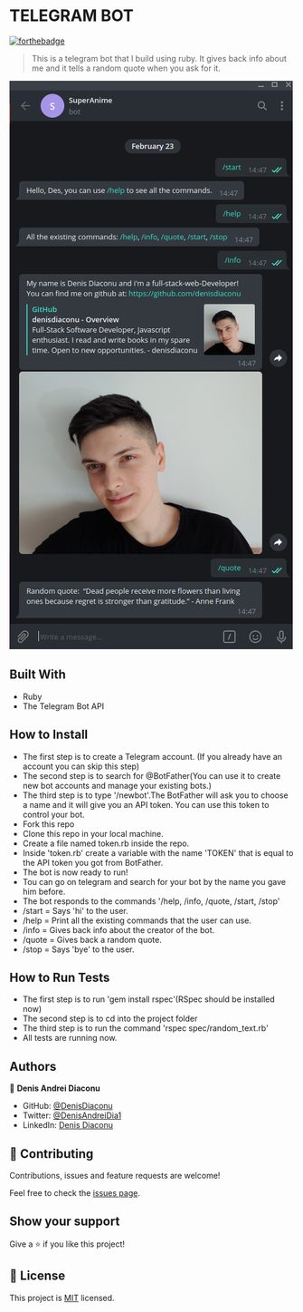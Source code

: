# TELEGRAM BOT


[![forthebadge](https://forthebadge.com/images/badges/made-with-ruby.svg)](https://forthebadge.com)

> This is a telegram bot that I build using ruby. It gives back info about me and it tells a random quote when you ask for it.

![Screenshot](https://github.com/denisdiaconu/telegram_bot/blob/test/Screenshot%20from%202021-02-23%2014-49-32.png)

## Built With

- Ruby
- The Telegram Bot API

## How to Install

- The first step is to create a Telegram account. (If you already have an account you can skip this step)
- The second step is to search for @BotFather(You can use it to create new bot accounts and manage your existing bots.)
- The third step is to type '/newbot'.The BotFather will ask you to choose a name and it will give you an API token. You can use this token to control your bot.
- Fork this repo
- Clone this repo in your local machine.
- Create a file named token.rb inside the repo.
- Inside 'token.rb' create a variable with the name 'TOKEN' that is equal to the API token you got from BotFather.
- The bot is now ready to run!
- Tou can go on telegram and search for your bot by the name you gave him before.
- The bot responds to the commands '/help, /info, /quote, /start, /stop'
- /start = Says 'hi' to the user.
- /help = Print all the existing commands that the user can use.
- /info = Gives back info about the creator of the bot.
- /quote = Gives back a random quote.
- /stop = Says 'bye' to the user.


## How to Run Tests

- The first step is to run 'gem install rspec'(RSpec should be installed now)
- The second step is to cd into the project folder
- The third step is to run the command 'rspec spec/random_text.rb'
- All tests are running now.


## Authors

👤 **Denis Andrei Diaconu**

- GitHub: [@DenisDiaconu](https://github.com/denisdiaconu)
- Twitter: [@DenisAndreiDia1](https://twitter.com/DenisAndreiDia1)
- LinkedIn: [Denis Diaconu](https://www.linkedin.com/in/denis-diaconu-1394091b7/)

## 🤝 Contributing

Contributions, issues and feature requests are welcome!

Feel free to check the [issues page](issues/).

## Show your support

Give a ⭐️ if you like this project!

## 📝 License

This project is [MIT](lic.url) licensed.
